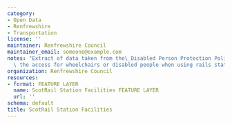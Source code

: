 ```yaml
---
category:
- Open Data
- Renfrewshire
- Transportation
license: ''
maintainer: Renfrewshire Council
maintainer_email: someone@example.com
notes: "Extract of data taken from the\_Disabled Person Protection Policy. Data details\
  \ the access for wheelchairs or disabled people when using rails stations.\_"
organization: Renfrewshire Council
resources:
- format: FEATURE LAYER
  name: ScotRail Station Facilities FEATURE LAYER
  url: ''
schema: default
title: ScotRail Station Facilities
---
```

